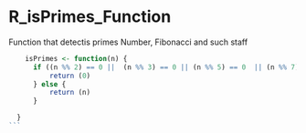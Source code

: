 # R_isPrimes_Function
Function that detectis primes Number, Fibonacci and such staff
````R
    isPrimes <- function(n) {
      if ((n %% 2) == 0 ||  (n %% 3) == 0 || (n %% 5) == 0  || (n %% 7) == 0 ) {
          return (0)
      } else {
          return (n)
      }

  }
```
